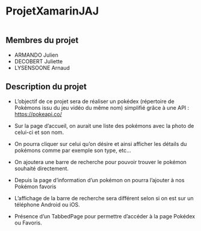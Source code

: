 # ProjetXamarinJAJ
<img source="https://github.com/PikaLinkDu06/ProjetXamarinJAJ/blob/main/Pikachu.png"  />

## Membres du projet

- ARMANDO Julien
- DECOBERT Juliette
- LYSENSOONE Arnaud

## Description du projet 

* L’objectif de ce projet sera de réaliser un pokédex (répertoire de Pokémons issu du
jeu vidéo du même nom) simplifié grâce à une API : <a href="https://pokeapi.co/">https://pokeapi.co/</a>
   
* Sur la page d’accueil, on aurait une liste des pokémons avec la photo de celui-ci et
son nom. 

* On pourra cliquer sur celui qu’on désire et ainsi afficher les détails du pokémons comme par exemple son type, etc…

* On ajoutera une barre de recherche pour pouvoir trouver le pokémon souhaité
directement.

* Depuis la page d’information d’un pokémon on pourra l’ajouter à nos Pokémon
favoris

* L’affichage de la barre de recherche sera différent selon si on est sur un téléphone
Android ou iOS.

* Présence d’un TabbedPage pour permettre d’accéder à la page Pokédex ou Favoris.
